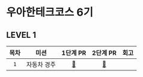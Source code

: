 # 우아한테크코스 6기

## LEVEL 1

| 목차 |    미션     |                          1단계 PR                           |                           2단계 PR                           | 회고 |
| :--: | :---------: | :---------------------------------------------------------: | :----------------------------------------------------------: | :--: |
| `1`  | 자동차 경주 | [🩵](https://github.com/woowacourse/java-racingcar/pull/665) | [💙](https://github.com/woowacourse/java-racingcar/pull/734) |      |
